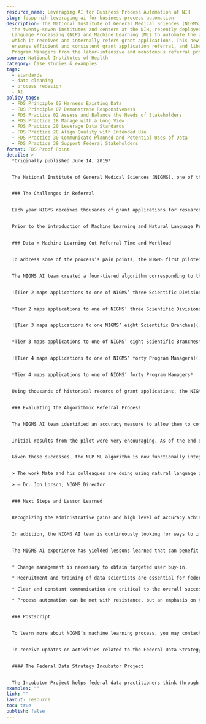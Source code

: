 ```yaml
---
resource_name: Leveraging AI for Business Process Automation at NIH
slug: fdspp-nih-leveraging-ai-for-business-process-automation
description: The National Institute of General Medical Sciences (NIGMS), one of
  the twenty-seven institutes and centers at the NIH, recently deployed Natural
  Language Processing (NLP) and Machine Learning (ML) to automate the process by
  which it receives and internally refers grant applications. This new approach
  ensures efficient and consistent grant application referral, and liberates
  Program Managers from the labor-intensive and monotonous referral process.
source: National Institutes of Health
category: Case studies & examples
tags:
  - standards
  - data cleaning
  - process redesign
  - AI
policy_tags:
  - FDS Principle 05 Harness Existing Data
  - FDS Principle 07 Demonstrate Responsiveness
  - FDS Practice 02 Assess and Balance the Needs of Stakeholders
  - FDS Practice 18 Manage with a Long View
  - FDS Practice 20 Leverage Data Standards
  - FDS Practice 28 Align Quality with Intended Use
  - FDS Practice 30 Communicate Planned and Potential Uses of Data
  - FDS Practice 39 Support Federal Stakeholders
format: FDS Proof Point
details: >-
  *Originally published June 14, 2019*


  The National Institute of General Medical Sciences (NIGMS), one of the twenty-seven institutes and centers at the NIH, recently deployed Natural Language Processing (NLP) and Machine Learning (ML) to automate the process by which it receives and internally refers grant applications. This new approach ensures efficient and consistent grant application referral, and liberates Program Managers from the labor-intensive and monotonous referral process. This allows them to focus more on high-value work.


  ### The Challenges in Referral


  Each year NIGMS receives thousands of grant applications for research programs that seek to advance an understanding of various biological processes and the role that such processes play in disease prevention, diagnosis, and treatment. Following receipt, each application is internally assigned to a Program Manager (PM), who is a subject matter expert (SME) in the area of research being proposed.


  Prior to the introduction of Machine Learning and Natural Language Processing, each of the NIGMS funding opportunity announcements (FOA) had various scientific points of contact (POCs) who were responsible for receiving and referring (i.e., assigning) the applications made to that FOA to the relevant organizational PMs. This referral of research grant applications is a laborious manual process that takes each POC an average of two to three weeks to complete due to competing, and at times overlapping, responsibilities. Moreover, it is critical that each POC doing the assignment has both institutional and scientific knowledge to determine the appropriate PM to manage the application. Gaining such knowledge entails a significant amount of training time to prepare each POC and PM. Even veteran POCs may occasionally need to spend additional time and effort in considering how to refer a given application.


  ### Data + Machine Learning Cut Referral Time and Workload


  To address some of the process’s pain points, the NIGMS first piloted a machine learning approach to the receipt and referral process in October of 2017. Dr. Nathan Moore, a mathematical statistician in the NIGMS Office of Program Planning, Analysis, and Evaluation, paired his expertise in data science with institutional knowledge from a working group of NIGMS staff to create an NLP ML algorithm capable of receiving and assigning an incoming grant application to the appropriate PMs within the NIGMS.


  The NIGMS AI team created a four-tiered algorithm corresponding to the NIGMS’ organizational structure, with each descending level (tier) more granular than the previous one. Tier 1 is the NIH Institute and Center level and determines if an application is relevant to the mission of NIGMS or not. Assuming an application is indeed relevant to the NIGMS mission, it is then referred to one of NIGMS’ three Scientific Divisions. Underlying these Divisions are eight Scientific Branches. Therefore, at the most granular level, each application is assigned to one of NIGMS’ Scientific Branches and specifically to a PM located therein.


  ![Tier 2 maps applications to one of NIGMS’ three Scientific Divisions](../../assets/media/2019-06-14-image001.jpg "Tier 2 maps applications to one of NIGMS’ three Scientific Divisions")


  *Tier 2 maps applications to one of NIGMS’ three Scientific Divisions*


  ![Tier 3 maps applications to one NIGMS’ eight Scientific Branches](../../assets/media/2019-06-14-image002.jpg "Tier 3 maps applications to one of NIGMS’ eight Scientific Branches")


  *Tier 3 maps applications to one of NIGMS’ eight Scientific Branches*


  ![Tier 4 maps applications to one of NIGMS’ forty Program Managers](../../assets/media/2019-06-14-image003.jpg "Tier 4 maps applications to one of NIGMS’ forty Program Managers")


  *Tier 4 maps applications to one of NIGMS’ forty Program Managers*


  Using thousands of historical records of grant applications, the NIGMS AI team trained the NLP ML algorithm. Written in R, an open source programming language frequently used in data science, the algorithm processed the text of each application and determined associations between the application text and referral choices. Over the course of a year, the algorithm was then tested and refined using a series of pilots for applications made to three different funding opportunities: K99 (Pathway to Independence Awards), R35 (Maximizing Investigators’ Research Awards), and R01 (Research Projects) which is NIH’s most popular grant mechanism.


  ### Evaluating the Algorithmic Referral Process


  The NIGMS AI team identified an accuracy measure to allow them to compare the manual or “human-executed” referral process to the accuracy of the algorithm’s output. Each time a referral is made, the receiving PM must either accept the application, indicating that its topic is indeed part of his/her scientific area, or forward the application to a PM having a more-relevant scientific area to the application in question. The record of these actions serves as an outcome variable or benchmark for judging whether a given classification or routing, at each tier, is correct or incorrect.


  Initial results from the pilot were very encouraging. As of the end of April 2019, the categorization algorithm has been used to automatically assign more than 2000 proposals through all 4 Tiers of the process. For the K99 FOA, the Tier 2 algorithm routed 92% of applications to the correct Scientific Division (i.e. only 8 percent of applications were manually forwarded to a different Division). For the R35 FOA, the Tier 3 algorithm routed 80 percent of the applications to the correct Scientific Branch. Finally, and following a good deal of refinement, the Tier 4 algorithm was capable of routing 84 percent of R01 applications to the correct PM, matching the accuracy rate that manual referrals routinely achieve.


  Given these successes, the NLP ML algorithm is now functionally integrated with existing NIGMS grant application web-based systems and is run nightly to process new applications. Thanks to this integration, the average referral time for an application has been cut from 2-3 weeks to less than one day. Automating the initial application referral process also provides more standardized results, ensuring that institutional knowledge of grant referrals is maintained regardless of staffing changes while simultaneously allowing human experts to focus more of their time on high value work.


  > The work Nate and his colleagues are doing using natural language processing and machine learning is amazing. It’s a great example of how taking the initiative to adapt cutting-edge technologies for our business processes can make government operations significantly more efficient and effective.

  > — Dr. Jon Lorsch, NIGMS Director


  ### Next Steps and Lesson Learned


  Recognizing the administrative gains and high level of accuracy achieved from NLP ML algorithms, the NIGMS’ senior management team has decided to expand usage of this novel system to five major FOAs that cover about 80 percent of all NIGMS research applications requiring referral.


  In addition, the NIGMS AI team is continuously looking for ways to improve the algorithm’s assignment prediction accuracy. The team is planning, for instance, to allow the algorithm to determine the three most relevant PMs for each application submitted to the NIGMS rather than just a single PM. Doing so will help PMs more easily re-assign applications that are not appropriate for their scientific areas, if needed.


  The NIGMS AI experience has yielded lessons learned that can benefit other grant making agencies when adopting similar innovations:


  * Change management is necessary to obtain targeted user buy-in.

  * Recruitment and training of data scientists are essential for federal agencies to build capacity in using data as a strategic asset to increase the effectiveness and impact of work.

  * Clear and constant communication are critical to the overall success of any process improvement effort.

  * Process automation can be met with resistance, but an emphasis on the ability of staff to focus their time on higher-level, higher-priority work can often mollify or alleviate these concerns.


  ### Postscript


  To learn more about NIGMS’s machine learning process, you may contact Dr. Anna Calcagno, Deputy Director of OPAE/NIGMS/NIH, at [Anna.Calcagno@nih.gov](mailto:Anna.Calcagno@nih.gov).


  To receive updates on activities related to the Federal Data Strategy, please [sign up for the newsletter](https://public.govdelivery.com/accounts/USGSA/subscribers/new?topic_id=USGSA_756).


  #### The Federal Data Strategy Incubator Project


  The Incubator Project helps federal data practitioners think through how to improve government services, enabling the public to get the most out of federal data. This Proof Point and others will highlight the many successes and challenges data innovators face every day, revealing valuable lessons learned to share with data practitioners throughout government.
examples: ""
link: ""
layout: resource
toc: true
publish: false
---
```

